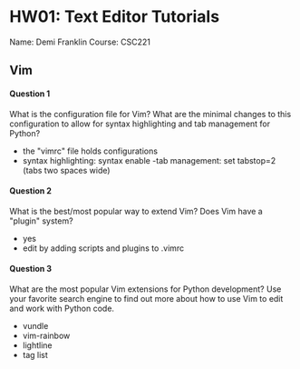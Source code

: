 # HW01: Text Editor Tutorials

Name: Demi Franklin
Course: CSC221

## Vim

#### Question 1
What is the configuration file for Vim? What are the minimal changes to this configuration to allow for syntax highlighting and tab management for Python?
- the "vimrc" file holds configurations
- syntax highlighting: syntax enable
-tab management: set tabstop=2 (tabs two spaces wide)

#### Question 2
What is the best/most popular way to extend Vim?
Does Vim have a "plugin" system?
- yes
- edit by adding scripts and plugins to .vimrc

#### Question 3
What are the most popular Vim extensions for Python development?
Use your favorite search engine to find out more about how to use Vim to edit and work with Python code.
- vundle
- vim-rainbow
- lightline
- tag list

